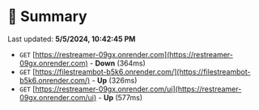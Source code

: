 # 📖 Summary
Last updated: **5/5/2024, 10:42:45 PM**

- `GET` [https://restreamer-09gx.onrender.com](https://restreamer-09gx.onrender.com) - **Down** (364ms)
- `GET` [https://filestreambot-b5k6.onrender.com/](https://filestreambot-b5k6.onrender.com/) - **Up** (326ms)
- `GET` [https://restreamer-09gx.onrender.com/ui](https://restreamer-09gx.onrender.com/ui) - **Up** (577ms)
